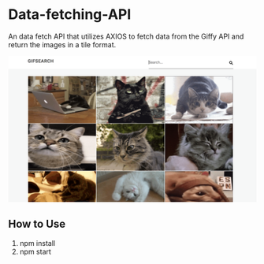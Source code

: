 # Data-fetching-API

An data fetch API that utilizes AXIOS to fetch data from the Giffy API and return the images in a tile format.

![This is the Front Page](https://github.com/rickysychan/React-Axios-data-fetching-API/blob/master/imgs/frontpage.png)


## How to Use

1) npm install
2) npm start
